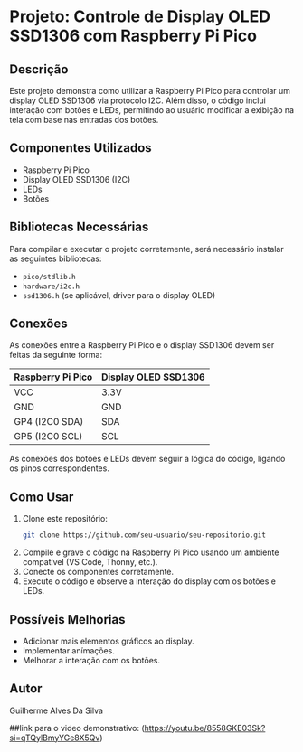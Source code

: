 # Projeto: Controle de Display OLED SSD1306 com Raspberry Pi Pico

## Descrição
Este projeto demonstra como utilizar a Raspberry Pi Pico para controlar um display OLED SSD1306 via protocolo I2C. Além disso, o código inclui interação com botões e LEDs, permitindo ao usuário modificar a exibição na tela com base nas entradas dos botões.

## Componentes Utilizados
- Raspberry Pi Pico
- Display OLED SSD1306 (I2C)
- LEDs
- Botões

## Bibliotecas Necessárias
Para compilar e executar o projeto corretamente, será necessário instalar as seguintes bibliotecas:
- `pico/stdlib.h`
- `hardware/i2c.h`
- `ssd1306.h` (se aplicável, driver para o display OLED)

## Conexões
As conexões entre a Raspberry Pi Pico e o display SSD1306 devem ser feitas da seguinte forma:

| Raspberry Pi Pico | Display OLED SSD1306 |
|------------------|---------------------|
| VCC             | 3.3V                |
| GND             | GND                 |
| GP4 (I2C0 SDA)  | SDA                 |
| GP5 (I2C0 SCL)  | SCL                 |

As conexões dos botões e LEDs devem seguir a lógica do código, ligando os pinos correspondentes.

## Como Usar
1. Clone este repositório:
   ```bash
   git clone https://github.com/seu-usuario/seu-repositorio.git
   ```
2. Compile e grave o código na Raspberry Pi Pico usando um ambiente compatível (VS Code, Thonny, etc.).
3. Conecte os componentes corretamente.
4. Execute o código e observe a interação do display com os botões e LEDs.

## Possíveis Melhorias
- Adicionar mais elementos gráficos ao display.
- Implementar anímações.
- Melhorar a interação com os botões.

## Autor
Guilherme Alves Da Silva

##link para o video demonstrativo:
(https://youtu.be/8558GKE03Sk?si=qTQylBmyYGe8X5Qv)


